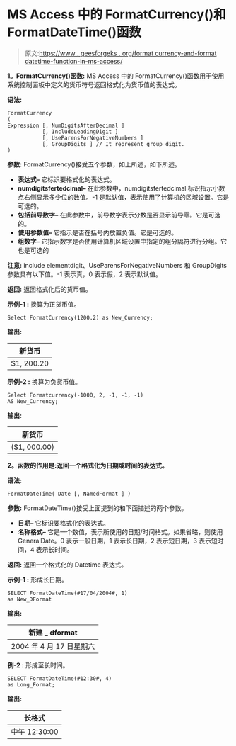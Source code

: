 # MS Access 中的 FormatCurrency()和 FormatDateTime()函数

> 原文:[https://www . geesforgeks . org/format currency-and-format datetime-function-in-ms-access/](https://www.geeksforgeeks.org/formatcurrency-and-formatdatetime-function-in-ms-access/)

**1。FormatCurrency()函数:**
MS Access 中的 FormatCurrency()函数用于使用系统控制面板中定义的货币符号返回格式化为货币值的表达式。

**语法:**

```
FormatCurrency 
( 
Expression [, NumDigitsAfterDecimal ] 
           [, IncludeLeadingDigit ] 
           [, UseParensForNegativeNumbers ] 
           [, GroupDigits ] // It represent group digit.
)

```

**参数:**
FormatCurrency()接受五个参数，如上所述，如下所述。

*   **表达式–**
    它标识要格式化的表达式。
*   **numdigitsfertedcimal–**
    在此参数中，numdigitsfertedcimal 标识指示小数点右侧显示多少位的数值。-1 是默认值，表示使用了计算机的区域设置。它是可选的。
*   **包括前导数字–**
    在此参数中，前导数字表示分数是否显示前导零。它是可选的。
*   **使用参数值–**
    它指示是否在括号内放置负值。它是可选的。
*   **组数字–**
    它指示数字是否使用计算机区域设置中指定的组分隔符进行分组。它也是可选的

**注意:**
include elementdigit、UseParensForNegativeNumbers 和 GroupDigits 参数具有以下值。-1 表示真，0 表示假，2 表示默认值。

**返回:**
返回格式化后的货币值。

**示例-1 :**
换算为正货币值。

```
Select FormatCurrency(1200.2) as New_Currency;

```

**输出:**

| 新货币 |
| --- |
| $1, 200.20 |

**示例-2 :**
换算为负货币值。

```
Select Formatcurrency(-1000, 2, -1, -1, -1) 
AS New_Currency;

```

**输出:**

| 新货币 |
| --- |
| ($1, 000.00) |

**2。函数的作用是:返回一个格式化为日期或时间的表达式。**

**语法:**

```
FormatDateTime( Date [, NamedFormat ] )

```

**参数:**
FormatDateTime()接受上面提到的和下面描述的两个参数。

*   **日期–**
    它标识要格式化的表达式。
*   **名称格式–**
    它是一个数值，表示所使用的日期/时间格式。如果省略，则使用 GeneralDate。0 表示一般日期，1 表示长日期，2 表示短日期，3 表示短时间，4 表示长时间。

**返回:**
返回一个格式化的 Datetime 表达式。

**示例-1 :**
形成长日期。

```
SELECT FormatDateTime(#17/04/2004#, 1) 
as New_DFormat

```

**输出:**

| 新建 _ dformat |
| --- |
| 2004 年 4 月 17 日星期六 |

**例-2 :**
形成至长时间。

```
SELECT FormatDateTime(#12:30#, 4) 
as Long_Format;

```

**输出:**

| 长格式 |
| --- |
| 中午 12:30:00 |